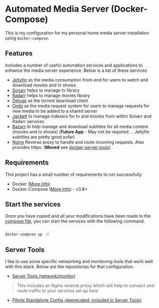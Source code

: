# Automated Media Server (Docker-Compose)

This is my configuration for my personal home media server installation using `docker-compose`.

## Features

Includes a number of useful automation services and applications to enhance the media server experience. Below is a list of these services

- [Jellyfin](https://jellyfin.org) as the media consumption front-end for users to watch and download movies and tv shows
- [Sonarr](https://sonarr.tv) helps to manage tv library
- [Radarr](https://radarr.video) helps to manage movies library
- [Deluge](https://deluge-torrent.org) as the torrent download client
- [Ombi](https://ombi.io) as the media request system for users to manage requests for new media to be added to a shared server
- [Jackett](https://github.com/Jackett/Jackett) to manage indexers for tv and movies from within Sonarr and Radarr services
- [Bazarr](https://www.bazarr.media) to help manage and download subtitles for all media content (movies and tv shows) (**Future App** - May not be required ... Jellyfin subtitles are pretty good sofar)
- [Nginx](https://www.nginx.com) Reverse proxy to handle and route incoming requests. Also provides https. (**Moved** see [docker-server-tools](https://github.com/SystemFiles/docker-server-tools))

## Requirements

This project has a small number of requirements to run successfully

- Docker ([More Info](https://www.docker.com/get-started))
- Docker-Compose ([More Info](https://docs.docker.com/compose/)) - v3.8+

## Start the services

Once you have copied and all your modifications have been made to the [compose file](/docker-compose.yml), you can start the services with the following command.

```bash

docker-compose up -d

```

## Server Tools

I like to use some specific networking and monitoring tools that work well with this stack. Below are the repositories for that configuration.

- [Server Tools (network/monitor)](https://github.com/SystemFiles/docker-server-tools)

> This includes an Nginx reverse proxy which will help to connect and route traffic to your services set up here

- [Pihole Standalone Config (deprecated: included in Server Tools)](https://github.com/SystemFiles/pihole-compose)